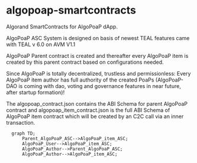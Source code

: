 # algopoap-smartcontracts
Algorand SmartContracts for AlgoPoaP dApp.

AlgoPoaP ASC System is designed on basis of newest TEAL features came with TEAL v 6.0 on AVM V1.1

AlgoPoaP Parent contract is created and thereafter every AlgoPoaP item is created by this parent contract based on configurations needed.

Since AlgoPoaP is totally decentralized, trustless and permissionless: Every AlgoPoaP item author has full authority of the created PoaPs (AlgoPoaP-DAO is coming with dao, voting and governance features in near future, after startup formation)!

The algopoap_contract.json contains the ABI Schema for parent AlgoPoaP contract and algopoap_item_contract.json is the full ABI Schema of AlgoPoaP item contract which will be created by an C2C call via an inner transaction.

```mermaid
  graph TD;
      Parent_AlgoPoaP_ASC-->AlgoPoaP_item_ASC;
      AlgoPoaP_User-->AlgoPoaP_item_ASC;
      AlgoPoaP_Author-->Parent_AlgoPoaP_ASC;
      AlgoPoaP_Author-->AlgoPoaP_item_ASC;
```
